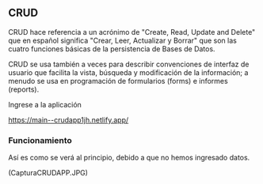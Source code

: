## CRUD

CRUD hace referencia a un acrónimo de "Create, Read, Update and Delete" que en español significa "Crear, Leer, Actualizar y Borrar" que son las cuatro funciones básicas de la persistencia de Bases de Datos.

CRUD se usa también a veces para describir convenciones de interfaz de usuario que facilita la vista, búsqueda y modificación de la información; a menudo se usa en programación de formularios (forms) e informes (reports).

Ingrese a la aplicación

https://main--crudapp1jh.netlify.app/

### Funcionamiento
Así es como se verá al principio, debido a que no hemos ingresado datos.

(CapturaCRUDAPP.JPG)
